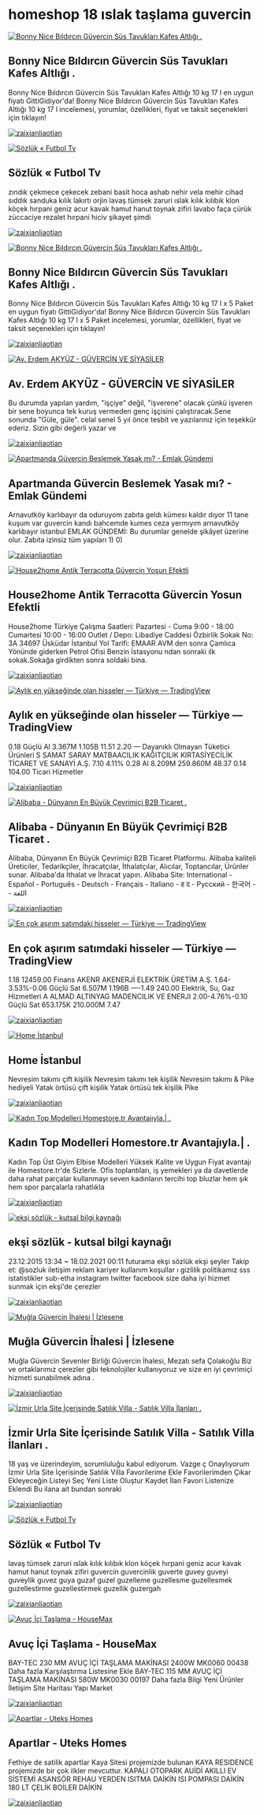 # homeshop 18 ıslak taşlama guvercin
<a href="https://mnn.zoosnet.net/LR/Chatpre.aspx?id=MNN94995150&p=https://topgrinding.com/" target="_blank">![Bonny Nice Bıldırcın Güvercin Süs Tavukları Kafes Altlığı .](https://github.com/technlg/images/blob/main/61.jpg)</a>
## Bonny Nice Bıldırcın Güvercin Süs Tavukları Kafes Altlığı .
Bonny Nice Bıldırcın Güvercin Süs Tavukları Kafes Altlığı 10 kg 17 l en uygun fiyatı GittiGidiyor'da! Bonny Nice Bıldırcın Güvercin Süs Tavukları Kafes Altlığı 10 kg 17 l incelemesi, yorumlar, özellikleri, fiyat ve taksit seçenekleri için tıklayın!
<a href="https://mnn.zoosnet.net/LR/Chatpre.aspx?id=MNN94995150&p=https://topgrinding.com/" target="_blank"><img src="https://github.com/technlg/images/raw/main/chat11.jpg" alt="zaixianliaotian"/></a><a href="//whatsapp.shibangsoft.com/WhatsApp.php" ><img src="https://github.com/technlg/images/raw/main/chat11.png" alt=""></a>
<a href="https://mnn.zoosnet.net/LR/Chatpre.aspx?id=MNN94995150&p=https://topgrinding.com/" target="_blank">![Sözlük « Futbol Tv](https://github.com/technlg/images/blob/main/47.jpg)</a>
## Sözlük « Futbol Tv
zındık çekmece çekecek zebani basit hoca ashab nehir vela mehir cihad sıddık sanduka kılık lakırtı orjin lavaş tümsek zaruri ıslak kılık kılıbık klon köçek hırpani geniz acur kavak hamut hanut toynak zifiri lavabo faça çürük züccaciye rezalet hırpani hiciv şikayet şimdi 
<a href="https://mnn.zoosnet.net/LR/Chatpre.aspx?id=MNN94995150&p=https://topgrinding.com/" target="_blank"><img src="https://github.com/technlg/images/raw/main/chat11.jpg" alt="zaixianliaotian"/></a><a href="//whatsapp.shibangsoft.com/WhatsApp.php" ><img src="https://github.com/technlg/images/raw/main/chat11.png" alt=""></a>
<a href="https://mnn.zoosnet.net/LR/Chatpre.aspx?id=MNN94995150&p=https://topgrinding.com/" target="_blank">![Bonny Nice Bıldırcın Güvercin Süs Tavukları Kafes Altlığı .](https://github.com/technlg/images/blob/main/54.jpg)</a>
## Bonny Nice Bıldırcın Güvercin Süs Tavukları Kafes Altlığı .
Bonny Nice Bıldırcın Güvercin Süs Tavukları Kafes Altlığı 10 kg 17 l x 5 Paket en uygun fiyatı GittiGidiyor'da! Bonny Nice Bıldırcın Güvercin Süs Tavukları Kafes Altlığı 10 kg 17 l x 5 Paket incelemesi, yorumlar, özellikleri, fiyat ve taksit seçenekleri için tıklayın!
<a href="https://mnn.zoosnet.net/LR/Chatpre.aspx?id=MNN94995150&p=https://topgrinding.com/" target="_blank"><img src="https://github.com/technlg/images/raw/main/chat11.jpg" alt="zaixianliaotian"/></a><a href="//whatsapp.shibangsoft.com/WhatsApp.php" ><img src="https://github.com/technlg/images/raw/main/chat11.png" alt=""></a>
<a href="https://mnn.zoosnet.net/LR/Chatpre.aspx?id=MNN94995150&p=https://topgrinding.com/" target="_blank">![Av. Erdem AKYÜZ - GÜVERCİN VE SİYASİLER](https://github.com/technlg/images/blob/main/14.jpg)</a>
## Av. Erdem AKYÜZ - GÜVERCİN VE SİYASİLER
Bu durumda yapılan yardım, "işçiye" değil, "işverene" olacak çünkü işveren bir sene boyunca tek kuruş vermeden genç işçisini çalıştıracak.Sene sonunda "Güle, güle". celal senel 5 yıl önce tesbit ve yazılarınız için teşekkür ederiz. Sizin gibi değerli yazar ve 
<a href="https://mnn.zoosnet.net/LR/Chatpre.aspx?id=MNN94995150&p=https://topgrinding.com/" target="_blank"><img src="https://github.com/technlg/images/raw/main/chat11.jpg" alt="zaixianliaotian"/></a><a href="//whatsapp.shibangsoft.com/WhatsApp.php" ><img src="https://github.com/technlg/images/raw/main/chat11.png" alt=""></a>
<a href="https://mnn.zoosnet.net/LR/Chatpre.aspx?id=MNN94995150&p=https://topgrinding.com/" target="_blank">![Apartmanda Güvercin Beslemek Yasak mı? - Emlak Gündemi](https://github.com/technlg/images/blob/main/22.jpg)</a>
## Apartmanda Güvercin Beslemek Yasak mı? - Emlak Gündemi
Arnavutköy karlıbayır da oduruyom zabıta geldı kümesı kaldır dıyor 11 tane kuşum var guvercin kandı bahcemde kumes ceza yermıyım arnavutköy karlıbayır istanbul EMLAK GÜNDEMİ: Bu durumlar genelde şikâyet üzerine olur. Zabıta izinsiz tüm yapıları 1) 0)
<a href="https://mnn.zoosnet.net/LR/Chatpre.aspx?id=MNN94995150&p=https://topgrinding.com/" target="_blank"><img src="https://github.com/technlg/images/raw/main/chat11.jpg" alt="zaixianliaotian"/></a><a href="//whatsapp.shibangsoft.com/WhatsApp.php" ><img src="https://github.com/technlg/images/raw/main/chat11.png" alt=""></a>
<a href="https://mnn.zoosnet.net/LR/Chatpre.aspx?id=MNN94995150&p=https://topgrinding.com/" target="_blank">![House2home Antik Terracotta Güvercin Yosun Efektli](https://github.com/technlg/images/blob/main/44.jpg)</a>
## House2home Antik Terracotta Güvercin Yosun Efektli
House2home Türkiye Çalışma Saatleri: Pazartesi - Cuma 9:00 - 18:00 Cumartesi 10:00 - 16:00 Outlet / Depo: Libadiye Caddesi Özbirlik Sokak No: 3A 34697 Üsküdar İstanbul Yol Tarifi: EMAAR AVM den sonra Çamlıca Yönünde giderken Petrol Ofisi Benzin İstasyonu ndan sonraki ilk sokak.Sokağa girdikten sonra soldaki bina. 
<a href="https://mnn.zoosnet.net/LR/Chatpre.aspx?id=MNN94995150&p=https://topgrinding.com/" target="_blank"><img src="https://github.com/technlg/images/raw/main/chat11.jpg" alt="zaixianliaotian"/></a><a href="//whatsapp.shibangsoft.com/WhatsApp.php" ><img src="https://github.com/technlg/images/raw/main/chat11.png" alt=""></a>
<a href="https://mnn.zoosnet.net/LR/Chatpre.aspx?id=MNN94995150&p=https://topgrinding.com/" target="_blank">![Aylık en yükseğinde olan hisseler — Türkiye — TradingView](https://github.com/technlg/images/blob/main/11.jpg)</a>
## Aylık en yükseğinde olan hisseler — Türkiye — TradingView
0.18 Güçlü Al 3.367M 1.105B 11.51 2.20 — Dayanıklı Olmayan Tüketici Ürünleri S SAMAT SARAY MATBAACILIK KAĞITÇILIK KIRTASİYECİLİK TİCARET VE SANAYİ A.Ş. 7.10 4.11% 0.28 Al 8.209M 259.860M 48.37 0.14 104.00 Ticari Hizmetler 
<a href="https://mnn.zoosnet.net/LR/Chatpre.aspx?id=MNN94995150&p=https://topgrinding.com/" target="_blank"><img src="https://github.com/technlg/images/raw/main/chat11.jpg" alt="zaixianliaotian"/></a><a href="//whatsapp.shibangsoft.com/WhatsApp.php" ><img src="https://github.com/technlg/images/raw/main/chat11.png" alt=""></a>
<a href="https://mnn.zoosnet.net/LR/Chatpre.aspx?id=MNN94995150&p=https://topgrinding.com/" target="_blank">![Alibaba - Dünyanın En Büyük Çevrimiçi B2B Ticaret .](https://github.com/technlg/images/blob/main/50.jpg)</a>
## Alibaba - Dünyanın En Büyük Çevrimiçi B2B Ticaret .
Alibaba, Dünyanın En Büyük Çevrimiçi B2B Ticaret Platformu. Alibaba kaliteli Üreticiler, Tedarikçiler, İhracatçılar, İthalatçılar, Alıcılar, Toptancılar, Ürünler sunar. Alibaba'da İthalat ve İhracat yapın. Alibaba Site: International - Español - Português - Deutsch - Français - Italiano - ह द - Pусский - 한국어 - - اللغة 
<a href="https://mnn.zoosnet.net/LR/Chatpre.aspx?id=MNN94995150&p=https://topgrinding.com/" target="_blank"><img src="https://github.com/technlg/images/raw/main/chat11.jpg" alt="zaixianliaotian"/></a><a href="//whatsapp.shibangsoft.com/WhatsApp.php" ><img src="https://github.com/technlg/images/raw/main/chat11.png" alt=""></a>
<a href="https://mnn.zoosnet.net/LR/Chatpre.aspx?id=MNN94995150&p=https://topgrinding.com/" target="_blank">![En çok aşırım satımdaki hisseler — Türkiye — TradingView](https://github.com/technlg/images/blob/main/24.jpg)</a>
## En çok aşırım satımdaki hisseler — Türkiye — TradingView
1.18 12459.00 Finans AKENR AKENERJİ ELEKTRİK ÜRETİM A.Ş. 1.64-3.53%-0.06 Güçlü Sat 6.507M 1.196B —-1.49 240.00 Elektrik, Su, Gaz Hizmetleri A ALMAD ALTINYAG MADENCILIK VE ENERJI 2.00-4.76%-0.10 Güçlü Sat 653.175K 210.000M 7.47 
<a href="https://mnn.zoosnet.net/LR/Chatpre.aspx?id=MNN94995150&p=https://topgrinding.com/" target="_blank"><img src="https://github.com/technlg/images/raw/main/chat11.jpg" alt="zaixianliaotian"/></a><a href="//whatsapp.shibangsoft.com/WhatsApp.php" ><img src="https://github.com/technlg/images/raw/main/chat11.png" alt=""></a>
<a href="https://mnn.zoosnet.net/LR/Chatpre.aspx?id=MNN94995150&p=https://topgrinding.com/" target="_blank">![Home İstanbul](https://github.com/technlg/images/blob/main/50.jpg)</a>
## Home İstanbul
Nevresim takımı çift kişilik Nevresim takımı tek kişilik Nevresim takımı & Pike hediyeli Yatak örtüsü çift kişilik Yatak örtüsü tek kişilik Pike 
<a href="https://mnn.zoosnet.net/LR/Chatpre.aspx?id=MNN94995150&p=https://topgrinding.com/" target="_blank"><img src="https://github.com/technlg/images/raw/main/chat11.jpg" alt="zaixianliaotian"/></a><a href="//whatsapp.shibangsoft.com/WhatsApp.php" ><img src="https://github.com/technlg/images/raw/main/chat11.png" alt=""></a>
<a href="https://mnn.zoosnet.net/LR/Chatpre.aspx?id=MNN94995150&p=https://topgrinding.com/" target="_blank">![Kadın Top Modelleri Homestore.tr Avantajıyla.| .](https://github.com/technlg/images/blob/main/54.jpg)</a>
## Kadın Top Modelleri Homestore.tr Avantajıyla.| .
Kadın Top Üst Giyim Elbise Modelleri Yüksek Kalite ve Uygun Fiyat avantajı ile Homestore.tr'de Sizlerle. Ofis toplantıları, iş yemekleri ya da davetlerde daha rahat parçalar kullanmayı seven kadınların tercihi top bluzlar hem şık hem spor parçalarla rahatlıkla 
<a href="https://mnn.zoosnet.net/LR/Chatpre.aspx?id=MNN94995150&p=https://topgrinding.com/" target="_blank"><img src="https://github.com/technlg/images/raw/main/chat11.jpg" alt="zaixianliaotian"/></a><a href="//whatsapp.shibangsoft.com/WhatsApp.php" ><img src="https://github.com/technlg/images/raw/main/chat11.png" alt=""></a>
<a href="https://mnn.zoosnet.net/LR/Chatpre.aspx?id=MNN94995150&p=https://topgrinding.com/" target="_blank">![ekşi sözlük - kutsal bilgi kaynağı](https://github.com/technlg/images/blob/main/21.jpg)</a>
## ekşi sözlük - kutsal bilgi kaynağı
23.12.2015 13:34 ~ 18.02.2021 00:11 futurama ekşi sözlük ekşi şeyler Takip et: @sozluk iletişim reklam kariyer kullanım koşullar ı gizlilik politikamız sss istatistikler sub-etha instagram twitter facebook size daha iyi hizmet sunmak için ekşi'de çerezler 
<a href="https://mnn.zoosnet.net/LR/Chatpre.aspx?id=MNN94995150&p=https://topgrinding.com/" target="_blank"><img src="https://github.com/technlg/images/raw/main/chat11.jpg" alt="zaixianliaotian"/></a><a href="//whatsapp.shibangsoft.com/WhatsApp.php" ><img src="https://github.com/technlg/images/raw/main/chat11.png" alt=""></a>
<a href="https://mnn.zoosnet.net/LR/Chatpre.aspx?id=MNN94995150&p=https://topgrinding.com/" target="_blank">![Muğla Güvercin İhalesi | İzlesene](https://github.com/technlg/images/blob/main/50.jpg)</a>
## Muğla Güvercin İhalesi | İzlesene
Muğla Güvercin Sevenler Birliği Güvercin İhalesi, Mezatı sefa Çolakoğlu Biz ve ortaklarımız çerezler gibi teknolojiler kullanıyoruz ve size en iyi çevrimiçi hizmeti sunabilmek adına .
<a href="https://mnn.zoosnet.net/LR/Chatpre.aspx?id=MNN94995150&p=https://topgrinding.com/" target="_blank"><img src="https://github.com/technlg/images/raw/main/chat11.jpg" alt="zaixianliaotian"/></a><a href="//whatsapp.shibangsoft.com/WhatsApp.php" ><img src="https://github.com/technlg/images/raw/main/chat11.png" alt=""></a>
<a href="https://mnn.zoosnet.net/LR/Chatpre.aspx?id=MNN94995150&p=https://topgrinding.com/" target="_blank">![İzmir Urla Site İçerisinde Satılık Villa - Satılık Villa İlanları .](https://github.com/technlg/images/blob/main/57.jpg)</a>
## İzmir Urla Site İçerisinde Satılık Villa - Satılık Villa İlanları .
18 yaş ve üzerindeyim, sorumluluğu kabul ediyorum. Vazge ç Onaylıyorum İzmir Urla Site İçerisinde Satılık Villa Favorilerime Ekle Favorilerimden Çıkar Ekleyeceğin Listeyi Seç Yeni Liste Oluştur Kaydet İlan Favori Listenize Eklendi Bu ilana ait bundan sonraki 
<a href="https://mnn.zoosnet.net/LR/Chatpre.aspx?id=MNN94995150&p=https://topgrinding.com/" target="_blank"><img src="https://github.com/technlg/images/raw/main/chat11.jpg" alt="zaixianliaotian"/></a><a href="//whatsapp.shibangsoft.com/WhatsApp.php" ><img src="https://github.com/technlg/images/raw/main/chat11.png" alt=""></a>
<a href="https://mnn.zoosnet.net/LR/Chatpre.aspx?id=MNN94995150&p=https://topgrinding.com/" target="_blank">![Sözlük « Futbol Tv](https://github.com/technlg/images/blob/main/15.jpg)</a>
## Sözlük « Futbol Tv
lavaş tümsek zaruri ıslak kılık kılıbık klon köçek hırpani geniz acur kavak hamut hanut toynak zifiri  guvercin guvercinlik guverte guvey guveyi guveylik guvez guya guzaf guzel guzelleme guzellesme guzellesmek guzellestirme guzellestirmek guzellik guzergah
<a href="https://mnn.zoosnet.net/LR/Chatpre.aspx?id=MNN94995150&p=https://topgrinding.com/" target="_blank"><img src="https://github.com/technlg/images/raw/main/chat11.jpg" alt="zaixianliaotian"/></a><a href="//whatsapp.shibangsoft.com/WhatsApp.php" ><img src="https://github.com/technlg/images/raw/main/chat11.png" alt=""></a>
<a href="https://mnn.zoosnet.net/LR/Chatpre.aspx?id=MNN94995150&p=https://topgrinding.com/" target="_blank">![Avuç İçi Taşlama - HouseMax](https://github.com/technlg/images/blob/main/58.jpg)</a>
## Avuç İçi Taşlama - HouseMax
BAY-TEC 230 MM AVUÇ İÇİ TAŞLAMA MAKİNASI 2400W MK0060 00438 Daha fazla Karşılaştırma Listesine Ekle BAY-TEC 115 MM AVUÇ İÇİ TAŞLAMA MAKİNASI 580W MK0030 00197 Daha fazla Bilgi Yeni Ürünler İletişim Site Haritası Yapı Market 
<a href="https://mnn.zoosnet.net/LR/Chatpre.aspx?id=MNN94995150&p=https://topgrinding.com/" target="_blank"><img src="https://github.com/technlg/images/raw/main/chat11.jpg" alt="zaixianliaotian"/></a><a href="//whatsapp.shibangsoft.com/WhatsApp.php" ><img src="https://github.com/technlg/images/raw/main/chat11.png" alt=""></a>
<a href="https://mnn.zoosnet.net/LR/Chatpre.aspx?id=MNN94995150&p=https://topgrinding.com/" target="_blank">![Apartlar - Uteks Homes](https://github.com/technlg/images/blob/main/54.jpg)</a>
## Apartlar - Uteks Homes
Fethiye de satilik apartlar Kaya Sitesi projemizde bulunan KAYA RESIDENCE projemizde bir çok ilkler mevcuttur. KAPALI OTOPARK AUİDİ AKILLI EV SİSTEMİ ASANSÖR REHAU YERDEN ISITMA DAİKİN ISI POMPASI DAİKİN 180 LT ÇELİK BOİLER DAİKİN 
<a href="https://mnn.zoosnet.net/LR/Chatpre.aspx?id=MNN94995150&p=https://topgrinding.com/" target="_blank"><img src="https://github.com/technlg/images/raw/main/chat11.jpg" alt="zaixianliaotian"/></a><a href="//whatsapp.shibangsoft.com/WhatsApp.php" ><img src="https://github.com/technlg/images/raw/main/chat11.png" alt=""></a>
